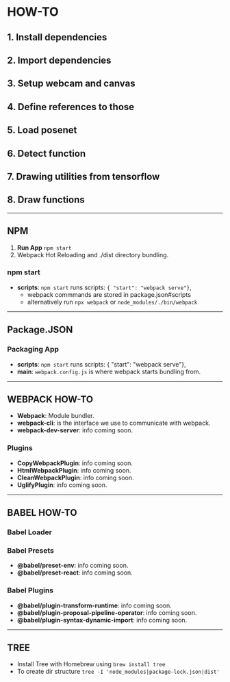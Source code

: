 # HOW-TO

## **1.** Install dependencies

## **2.** Import dependencies

## **3.** Setup webcam and canvas

## **4.** Define references to those

## **5.** Load posenet

## **6.** Detect function

## **7.** Drawing utilities from tensorflow

## **8.** Draw functions

---

## NPM

1. **Run App** `npm start`
2. Webpack Hot Reloading and ./dist directory bundling.

### npm start

- **scripts**: `npm start` runs scripts: `{ "start": "webpack serve"}`,
  - webpack commmands are stored in package.json#scripts
  - alternatively run `npx webpack` or `node_modules/./bin/webpack`

---

## Package.JSON

### Packaging App

- **scripts**: `npm start` runs scripts: { "start": "webpack serve"},
- **main**: `webpack.config.js` is where webpack starts bundling from.

---

## WEBPACK HOW-TO

- **Webpack**: Module bundler.
- **webpack-cli**: is the interface we use to communicate with webpack.
- **webpack-dev-server**: info coming soon.

### Plugins

- **CopyWebpackPlugin**: info coming soon.
- **HtmlWebpackPlugin**: info coming soon.
- **CleanWebpackPlugin**: info coming soon.
- **UglifyPlugin**: info coming soon.

---

## BABEL HOW-TO

### Babel Loader

### Babel Presets

- **@babel/preset-env**: info coming soon.
- **@babel/preset-react**: info coming soon.

### Babel Plugins

- **@babel/plugin-transform-runtime**: info coming soon.
- **@babel/plugin-proposal-pipeline-operator**: info coming soon.
- **@babel/plugin-syntax-dynamic-import**: info coming soon.

---

## TREE

- Install Tree with Homebrew using `brew install tree`
- To create dir structure `tree -I 'node_modules|package-lock.json|dist'`
